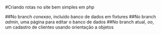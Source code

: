 #Criando rotas no site bem simples em php

##No branch _conexao_, incluído banco de dados em fixtures
##No branch _admin_, uma página para editar o banco de dados
##No branch atual, _oo_, um cadastro de clientes usando orientação a objetos